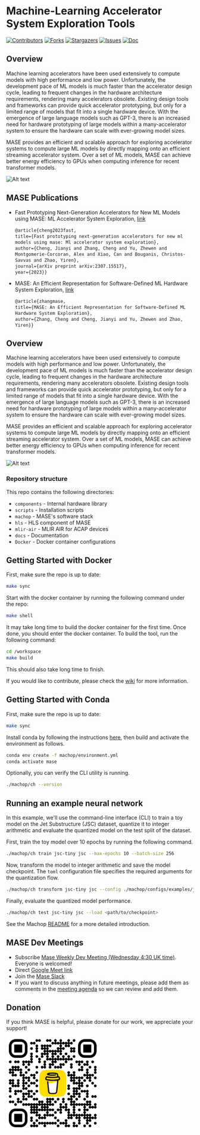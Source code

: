 # Machine-Learning Accelerator System Exploration Tools

[![Contributors][contributors-shield]][contributors-url]
[![Forks][forks-shield]][forks-url]
[![Stargazers][stars-shield]][stars-url]
[![Issues][issues-shield]][issues-url]
[![Doc][doc-shield]][doc-url]

[contributors-shield]: https://img.shields.io/github/contributors/DeepWok/mase.svg?style=flat
[contributors-url]: https://github.com/DeepWok/mase/graphs/contributors
[forks-shield]: https://img.shields.io/github/forks/DeepWok/mase.svg?style=flat
[forks-url]: https://github.com/DeepWok/mase/network/members
[stars-shield]: https://img.shields.io/github/stars/DeepWok/mase.svg?style=flat
[stars-url]: https://github.com/DeepWok/mase/stargazers
[issues-shield]: https://img.shields.io/github/issues/DeepWok/mase.svg?style=flat
[issues-url]: https://github.com/DeepWok/mase/issues
[license-shield]: https://img.shields.io/github/license/DeepWok/mase.svg?style=flat
[license-url]: https://github.com/DeepWok/mase/blob/master/LICENSE.txt
[issues-shield]: https://img.shields.io/github/issues/DeepWok/mase.svg?style=flat
[issues-url]: https://github.com/DeepWok/mase/issues
[doc-shield]: https://readthedocs.org/projects/pytorch-geometric/badge/?version=latest
[doc-url]: https://deepwok.github.io/mase/

## Overview

Machine learning accelerators have been used extensively to compute models with high performance and low power. Unfortunately, the development pace of ML models is much faster than the accelerator design cycle, leading to frequent changes in the hardware architecture requirements, rendering many accelerators obsolete. Existing design tools and frameworks can provide quick accelerator prototyping, but only for a limited range of models that fit into a single hardware device. With the emergence of large language models such as GPT-3, there is an increased need for hardware prototyping of large models within a many-accelerator system to ensure the hardware can scale with ever-growing model sizes.

MASE provides an efficient and scalable approach for exploring accelerator systems to compute large ML models by directly mapping onto an efficient streaming accelerator system. Over a set of ML models, MASE can achieve better energy efficiency to GPUs when computing inference for recent transformer models.

![Alt text](./docs/imgs/overview.png)


## MASE Publications

* Fast Prototyping Next-Generation Accelerators for New ML Models using MASE: ML Accelerator System Exploration, [link](https://arxiv.org/abs/2307.15517)
  ```
  @article{cheng2023fast,
  title={Fast prototyping next-generation accelerators for new ml models using mase: Ml accelerator system exploration},
  author={Cheng, Jianyi and Zhang, Cheng and Yu, Zhewen and Montgomerie-Corcoran, Alex and Xiao, Can and Bouganis, Christos-Savvas and Zhao, Yiren},
  journal={arXiv preprint arXiv:2307.15517},
  year={2023}}
  ```
* MASE: An Efficient Representation for Software-Defined ML Hardware System Exploration, [link](https://openreview.net/forum?id=Z7v6mxNVdU)
  ```
  @article{zhangmase,
  title={MASE: An Efficient Representation for Software-Defined ML Hardware System Exploration},
  author={Zhang, Cheng and Cheng, Jianyi and Yu, Zhewen and Zhao, Yiren}}
  ```
## Overview

Machine learning accelerators have been used extensively to compute models with high performance and low power. Unfortunately, the development pace of ML models is much faster than the accelerator design cycle, leading to frequent changes in the hardware architecture requirements, rendering many accelerators obsolete. Existing design tools and frameworks can provide quick accelerator prototyping, but only for a limited range of models that fit into a single hardware device. With the emergence of large language models such as GPT-3, there is an increased need for hardware prototyping of large models within a many-accelerator system to ensure the hardware can scale with ever-growing model sizes.

MASE provides an efficient and scalable approach for exploring accelerator systems to compute large ML models by directly mapping onto an efficient streaming accelerator system. Over a set of ML models, MASE can achieve better energy efficiency to GPUs when computing inference for recent transformer models.

![Alt text](./docs/imgs/overview.png)


### Repository structure

This repo contains the following directories:
* `components` - Internal hardware library
* `scripts` - Installation scripts  
* `machop` - MASE's software stack
* `hls` - HLS component of MASE
* `mlir-air` - MLIR AIR for ACAP devices
* `docs` - Documentation
* `Docker` - Docker container configurations

## Getting Started with Docker

First, make sure the repo is up to date:
```sh
make sync
```
Start with the docker container by running the following command under the repo:
```sh
make shell
```
It may take long time to build the docker container for the first time. Once done, you should enter the docker container. To build the tool, run the following command:
```sh
cd /workspace
make build
```
This should also take long time to finish.

If you would like to contribute, please check the [wiki](https://github.com/JianyiCheng/mase-tools/wiki) for more information.

## Getting Started with Conda

First, make sure the repo is up to date:
```sh
make sync
```

Install conda by following the instructions [here](https://conda.io/projects/conda/en/latest/user-guide/install/index.html), then build and activate the environment as follows.
```sh
conda env create -f machop/environment.yml
conda activate mase
```

Optionally, you can verify the CLI utility is running.
```sh
./machop/ch --version
```


## Running an example neural network

In this example, we'll use the command-line interface (CLI) to train a toy model on the Jet Substructure (JSC) dataset, quantize it to integer arithmetic and evaluate the quantized model on the test split of the dataset.

First, train the toy model over 10 epochs by running the following command.

```sh
./machop/ch train jsc-tiny jsc --max-epochs 10 --batch-size 256
```

Now, transform the model to integer arithmetic and save the model checkpoint. The `toml` configuration file specifies the required arguments for the quantization flow.

```sh
./machop/ch transform jsc-tiny jsc --config ./machop/configs/examples/jsc_toy_by_type.toml
```

Finally, evaluate the quantized model performance.
```sh
./machop/ch test jsc-tiny jsc --load <path/to/checkpoint>
```

See the Machop [README](./machop/README.md) for a more detailed introduction.

## MASE Dev Meetings

* Subscribe [Mase Weekly Dev Meeting (Wednesday 4:30 UK time)](https://calendar.google.com/calendar/event?action=TEMPLATE&tmeid=N2lpc25mN3VoamE5NXVmdmY5ZW1tOWpmMGdfMjAyMzExMDFUMTYzMDAwWiBqYzI0ODlAY2FtLmFjLnVr&tmsrc=jc2489%40cam.ac.uk&scp=ALL). Everyone is welcomed!
* Direct [Google Meet link](meet.google.com/fke-zvii-tgv)
* Join the [Mase Slack](https://join.slack.com/t/cl-bxr2817/shared_invite/zt-2c57uqo07-eAubscjejZOSRuFVQMBN2w)
* If you want to discuss anything in future meetings, please add them as comments in the [meeting agenda](https://docs.google.com/document/d/12m96h7gOhhmikniXIu44FJ0sZ2mSxg9SqyX-Uu3s-tc/edit?usp=sharing) so we can review and add them.

## Donation  

If you think MASE is helpful, please donate for our work, we appreciate your support!

<img src='./docs/imgs/bmc_qr.png' width='250'>
